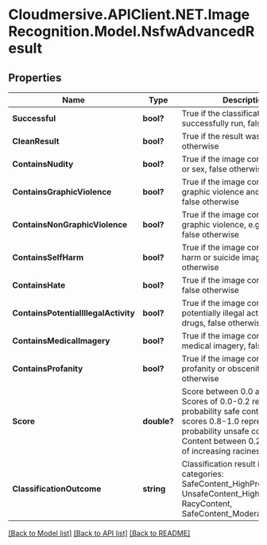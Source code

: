 # Cloudmersive.APIClient.NET.ImageRecognition.Model.NsfwAdvancedResult
## Properties

Name | Type | Description | Notes
------------ | ------------- | ------------- | -------------
**Successful** | **bool?** | True if the classification was successfully run, false otherwise | [optional] 
**CleanResult** | **bool?** | True if the result was clean, false otherwise | [optional] 
**ContainsNudity** | **bool?** | True if the image contains nudity or sex, false otherwise | [optional] 
**ContainsGraphicViolence** | **bool?** | True if the image contains graphic violence and/or gore, false otherwise | [optional] 
**ContainsNonGraphicViolence** | **bool?** | True if the image contains non-graphic violence, e.g. weapons, false otherwise | [optional] 
**ContainsSelfHarm** | **bool?** | True if the image contains self-harm or suicide imagery, false otherwise | [optional] 
**ContainsHate** | **bool?** | True if the image contains hate, false otherwise | [optional] 
**ContainsPotentialIllegalActivity** | **bool?** | True if the image contains potentially illegal activity such as drugs, false otherwise | [optional] 
**ContainsMedicalImagery** | **bool?** | True if the image contains medical imagery, false otherwise | [optional] 
**ContainsProfanity** | **bool?** | True if the image contains profanity or obscenities, false otherwise | [optional] 
**Score** | **double?** | Score between 0.0 and 1.0.  Scores of 0.0-0.2 represent high probability safe content, while scores 0.8-1.0 represent high probability unsafe content.  Content between 0.2 and 0.8 is of increasing raciness. | [optional] 
**ClassificationOutcome** | **string** | Classification result into four categories: SafeContent_HighProbability, UnsafeContent_HighProbability, RacyContent, SafeContent_ModerateProbability | [optional] 

[[Back to Model list]](../README.md#documentation-for-models) [[Back to API list]](../README.md#documentation-for-api-endpoints) [[Back to README]](../README.md)

